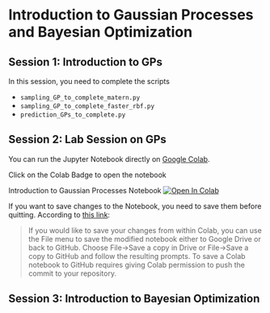 # Introduction to Gaussian Processes and Bayesian Optimization

## Session 1: Introduction to GPs

In this session, you need to complete the scripts 

- ``sampling_GP_to_complete_matern.py``
- ``sampling_GP_to_complete_faster_rbf.py``
- ``prediction_GPs_to_complete.py``

## Session 2: Lab Session on GPs

You can run the Jupyter Notebook directly on [Google Colab](https://colab.research.google.com/notebooks/intro.ipynb?utm_source=scs-index). 

Click on the Colab Badge to open the notebook 

Introduction to Gaussian Processes Notebook [![Open In Colab](https://colab.research.google.com/assets/colab-badge.svg)](https://colab.research.google.com/github/OLMOS-PM/MLSSPeru2025/blob/main/Lectures/Mauricio%20Alvarez/Python/Introduction_to_GPs_MLSS.ipynb#scrollTo=4VSYckTICC-L)

If you want to save changes to the Notebook, you need to save them before quitting. According to [this link](https://colab.research.google.com/github/googlecolab/colabtools/blob/master/notebooks/colab-github-demo.ipynb#scrollTo=Rmai0dD30XzL):

> If you would like to save your changes from within Colab, you can use the File menu to save the modified notebook either to Google Drive or back to GitHub. Choose File→Save a copy in Drive or File→Save a copy to GitHub and follow the resulting prompts. To save a Colab notebook to GitHub requires giving Colab permission to push the commit to your repository.

## Session 3: Introduction to Bayesian Optimization

